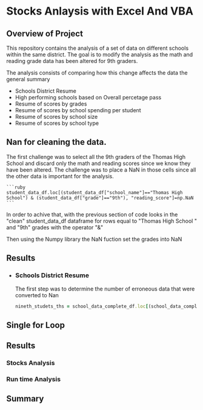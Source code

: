 # Stocks Anlaysis with Excel And VBA 

## Overview of Project

This repository contains the analysis of a set of data on different schools within the same district.
The goal is to modify the analysis as the math and reading grade data has been altered for 9th graders.

The analysis consists of comparing how this change affects the data the general summary

- Schools District Resume
- High performing schools based on Overall percetage pass
- Resume of scores by grades
- Resume of scores by school spending per student
- Resume of scores by school size
- Resume of scores by school type 


## Nan for cleaning the data.

The first challenge was to select all the 9th graders of the Thomas High School and discard only the math and reading scores since we know they have been altered.
The challenge was to place a NaN in those cells since all the other data is important for the analysis.

    ```ruby
    student_data_df.loc[(student_data_df["school_name"]=="Thomas High School") & (student_data_df["grade"]=="9th"), "reading_score"]=np.NaN
    ```
In order to achive that, with the previous section of code looks in the "clean" student_data_df dataframe for rows equal to "Thomas High School " and "9th" grades with the operator "&"

Then using the Numpy library the  NaN fuction set the grades into NaN 



## Results

-  ### Schools District Resume

    The first step was to determine the number of erroneous data that were converted to Nan


    ```ruby
    nineth_studets_ths = school_data_complete_df.loc[(school_data_complete_df["school_name"] == "Thomas High School")&(school_data_complete_df["grade"]=="9th"), "student_name"].count()
    ```


## Single for Loop


## Results

### Stocks Analysis 

### Run time Analysis

## Summary
